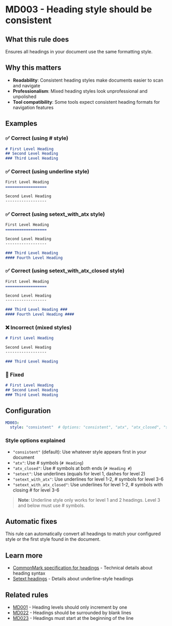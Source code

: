 # MD003 - Heading style should be consistent

## What this rule does

Ensures all headings in your document use the same formatting style.

## Why this matters

- **Readability**: Consistent heading styles make documents easier to scan and navigate
- **Professionalism**: Mixed heading styles look unprofessional and unpolished
- **Tool compatibility**: Some tools expect consistent heading formats for navigation features

## Examples

### ✅ Correct (using # style)

```markdown
# First Level Heading
## Second Level Heading
### Third Level Heading
```

### ✅ Correct (using underline style)

```markdown
First Level Heading
==================

Second Level Heading
------------------
```

### ✅ Correct (using setext_with_atx style)

```markdown
First Level Heading
==================

Second Level Heading
------------------

### Third Level Heading
#### Fourth Level Heading
```

### ✅ Correct (using setext_with_atx_closed style)

```markdown
First Level Heading
==================

Second Level Heading
------------------

### Third Level Heading ###
#### Fourth Level Heading ####
```

### ❌ Incorrect (mixed styles)

<!-- rumdl-disable MD003 -->

```markdown
# First Level Heading

Second Level Heading
------------------

### Third Level Heading
```

<!-- rumdl-enable MD003 -->

### 🔧 Fixed

```markdown
# First Level Heading
## Second Level Heading
### Third Level Heading
```

## Configuration

```yaml
MD003:
  style: "consistent"  # Options: "consistent", "atx", "atx_closed", "setext", "setext_with_atx", "setext_with_atx_closed"
```

### Style options explained

- `"consistent"` (default): Use whatever style appears first in your document
- `"atx"`: Use # symbols (`# Heading`)
- `"atx_closed"`: Use # symbols at both ends (`# Heading #`)
- `"setext"`: Use underlines (equals for level 1, dashes for level 2)
- `"setext_with_atx"`: Use underlines for level 1-2, # symbols for level 3-6
- `"setext_with_atx_closed"`: Use underlines for level 1-2, # symbols with closing # for level 3-6

> **Note**: Underline style only works for level 1 and 2 headings. Level 3 and below must use # symbols.

## Automatic fixes

This rule can automatically convert all headings to match your configured style or the first style found in the document.

## Learn more

- [CommonMark specification for headings](https://spec.commonmark.org/0.31.2/#atx-headings) - Technical details about heading syntax
- [Setext headings](https://spec.commonmark.org/0.31.2/#setext-headings) - Details about underline-style headings

## Related rules

- [MD001](md001.md) - Heading levels should only increment by one
- [MD022](md022.md) - Headings should be surrounded by blank lines
- [MD023](md023.md) - Headings must start at the beginning of the line
